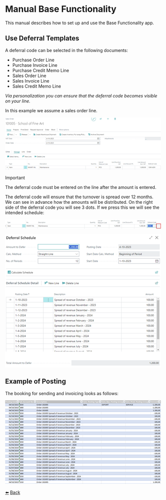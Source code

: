 # Manual Base Functionality
This manual describes how to set up and use the Base Functionality app.

## Use Deferral Templates
A deferral code can be selected in the following documents:
*	Purchase Order Line
*	Purchase Invoice Line
*	Purchase Credit Memo Line
*	Sales Order Line
*	Sales Invoice Line
*	Sales Credit Memo Line

_Via personalization you can ensure that the deferral code becomes visible on your line._

In this example we assume a sales order line.

![Deferral Sales Order](../images/use-deferral-templates/use-deferral-salesorder.png)

> [!IMPORTANT]
> The deferral code must be entered on the line after the amount is entered.

The deferral code will ensure that the turnover is spread over 12 months. 
We can see in advance how the amounts will be distributed. On the right side of the deferral code you will see 3 dots.  If we press this we will see the intended schedule:

![Deferral Code](../images/use-deferral-templates/deferral-code.png)

![Deferral Schedule](../images/use-deferral-templates/deferral-schedule.png)

## Example of Posting
The booking for sending and invoicing looks as follows:

![Positng example](../images/use-deferral-templates/example-posting.png)

[:arrow_left:](../README.md) [Back](../README.md)